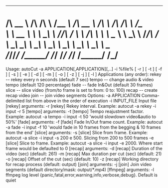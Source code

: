  ______     __  __     ______   ______     ______     __  __     ______
/\  __ \   /\ \/\ \   /\__  _\ /\  __ \   /\  ___\   /\ \/\ \   /\__  _\
\ \  __ \  \ \ \_\ \  \/_/\ \/ \ \ \/\ \  \ \ \____  \ \ \_\ \  \/_/\ \/
 \ \_\ \_\  \ \_____\    \ \_\  \ \_____\  \ \_____\  \ \_____\    \ \_\
  \/_/\/_/   \/_____/     \/_/   \/_____/   \/_____/   \/_____/     \/_/
=======================================================================================================================================================================
Usage: autoCut -a APPLICATION[,APPLICATION][,..] -i %file% [ -r ] [ -t ] [ -f ] [ -s ] [ -e ] [ -d ] [ -m ] [ -o ] [ -z ] [ -j ] [ -l ]
Applications (any order):
  rekey             -- rekey every n seconds (default 7 sec)
  tempo             -- change audio & video tempo (default 120 percentage)
  fade              -- fade In&Out (default 30 frames)
  slice             -- slice video (from/to frame is set to from: 0 to: 100)
  recap             -- create recap video
  join              -- join video segments
Options:
  -a APPLICATION    Comma-delimited list from above in the order of execution
  -i INPUT_FILE     Input file
  [rekey] arguments:
    -r  [rekey] Rekey interval. Example: autocut -a rekey -i input -r 5
  [tempo] arguments:
    -t  [tempo] Tempo reajustment factor. Example: autocut -a tempo -i input -t 50 'would slowdown video&autio to 50%'
  [fade] arguments:
    -f  [fade] Fade In/Out frame count. Example: autocut -a fade -i input -f 10 'would fade in 10 frames from the begging & 10 frames from the end'
  [slice] arguments:
    -s  [slice] Slice from frame. Example: autocut -a slice -i input -s 200 e 500. Slicing from 200 to 500 frames
    -e  [slice] Slice to frame. Example: autocut -a slice -i input -e 2000. Where start frame would be defaulted to 0
  [recap] arguments:
    -d  [recap] Duration of the video (sec) (default: 261)
    -m  [recap] Max duration per cut (sec) (default: 21)
    -o  [recap] Offset of the cut (sec) (default: 10)
    -z  [recap] Working directory for recap process (default: output)
  [join] arguments:
    -j  [join] Join video segments (default directory/mask: output/*.mp4)
  [ffmpeg] arguments:
    -l  ffmpeg log level {panic,fatal,error,warning,info,verbose,debug}. Default is quiet

